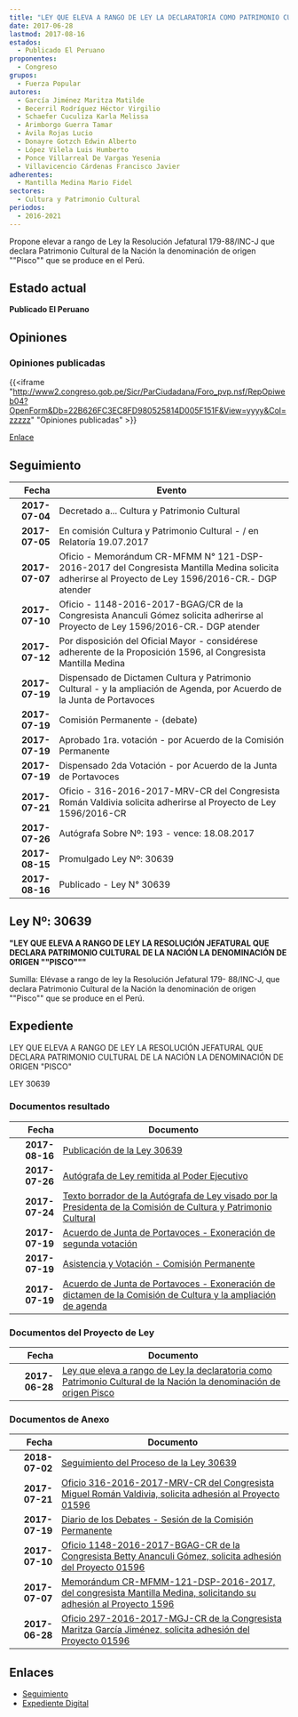 ```yaml
---
title: "LEY QUE ELEVA A RANGO DE LEY LA DECLARATORIA COMO PATRIMONIO CULTURAL DE LA NACIÓN LA DENOMINACIÓN DE ORIGEN PISCO"
date: 2017-06-28
lastmod: 2017-08-16
estados: 
  - Publicado El Peruano
proponentes: 
  - Congreso
grupos: 
  - Fuerza Popular
autores: 
  - García Jiménez Maritza Matilde
  - Becerril Rodríguez Héctor Virgilio
  - Schaefer Cuculiza Karla Melissa
  - Arimborgo Guerra Tamar
  - Ávila Rojas Lucio
  - Donayre Gotzch Edwin Alberto
  - López Vilela Luis Humberto
  - Ponce Villarreal De Vargas Yesenia
  - Villavicencio Cárdenas Francisco Javier
adherentes: 
  - Mantilla Medina Mario Fidel
sectores: 
  - Cultura y Patrimonio Cultural
periodos: 
  - 2016-2021
---
```


Propone elevar a rango de Ley la Resolución Jefatural 179-88/INC-J que declara Patrimonio Cultural de la Nación la denominación de origen ""Pisco"" que se produce en el Perú.


## Estado actual

**Publicado El Peruano**

## Opiniones

### Opiniones publicadas

{{<iframe "http://www2.congreso.gob.pe/Sicr/ParCiudadana/Foro_pvp.nsf/RepOpiweb04?OpenForm&Db=22B626FC3EC8FD980525814D005F151F&View=yyyy&Col=zzzzz" "Opiniones publicadas" >}}

[Enlace](http://www2.congreso.gob.pe/Sicr/ParCiudadana/Foro_pvp.nsf/RepOpiweb04?OpenForm&Db=22B626FC3EC8FD980525814D005F151F&View=yyyy&Col=zzzzz)

## Seguimiento

| Fecha | Evento |
|------:|--------|
| **2017-07-04** | Decretado a... Cultura y Patrimonio Cultural|
| **2017-07-05** | En comisión Cultura y Patrimonio Cultural - / en Relatoría 19.07.2017|
| **2017-07-07** | Oficio - Memorándum CR-MFMM N° 121-DSP-2016-2017 del Congresista Mantilla Medina solicita adherirse al Proyecto de Ley 1596/2016-CR.- DGP atender|
| **2017-07-10** | Oficio - 1148-2016-2017-BGAG/CR de la Congresista Ananculi Gómez solicita adherirse al Proyecto de Ley 1596/2016-CR.- DGP atender|
| **2017-07-12** | Por disposición del Oficial Mayor - considérese adherente de la Proposición 1596, al Congresista Mantilla Medina|
| **2017-07-19** | Dispensado de Dictamen Cultura y Patrimonio Cultural - y la ampliación de Agenda, por Acuerdo de la Junta de Portavoces|
| **2017-07-19** | Comisión Permanente - (debate)|
| **2017-07-19** | Aprobado 1ra. votación - por Acuerdo de la Comisión Permanente|
| **2017-07-19** | Dispensado 2da Votación - por Acuerdo de la Junta de Portavoces|
| **2017-07-21** | Oficio - 316-2016-2017-MRV-CR del Congresista Román Valdivia solicita adherirse al Proyecto de Ley 1596/2016-CR|
| **2017-07-26** | Autógrafa Sobre Nº: 193 - vence: 18.08.2017|
| **2017-08-15** | Promulgado Ley Nº: 30639|
| **2017-08-16** | Publicado - Ley N° 30639|

## Ley Nº: 30639

**"LEY QUE ELEVA A RANGO DE LEY LA RESOLUCIÓN JEFATURAL QUE DECLARA PATRIMONIO CULTURAL DE LA NACIÓN LA DENOMINACIÓN DE ORIGEN ""PISCO"""**

Sumilla: Elévase a rango de ley la Resolución Jefatural 179- 88/INC-J, que declara Patrimonio Cultural de la Nación la denominación de origen ""Pisco"" que se produce en el Perú.


## Expediente

LEY QUE ELEVA A RANGO DE LEY LA RESOLUCIÓN JEFATURAL QUE DECLARA PATRIMONIO CULTURAL DE LA NACIÓN LA DENOMINACIÓN DE ORIGEN "PISCO"

LEY 30639


### Documentos resultado

| Fecha | Documento |
|------:|--------|
| **2017-08-16** | [Publicación de la Ley 30639](http://www.leyes.congreso.gob.pe/Documentos/2016_2021/ADLP/Normas_Legales/30639-LEY.pdf) |
| **2017-07-26** | [Autógrafa de Ley remitida al Poder Ejecutivo](http://www.leyes.congreso.gob.pe/Documentos/2016_2021/ADLP/Texto_Aprobado/AU0159620170726.pdf) |
| **2017-07-24** | [Texto borrador de la Autógrafa de Ley visado por la Presidenta de la Comisión de Cultura y Patrimonio Cultural](http://www.leyes.congreso.gob.pe/Documentos/2016_2021/Texto_Borrador_de_Autografa/BAU01596200170724.pdf) |
| **2017-07-19** | [Acuerdo de Junta de Portavoces - Exoneración de segunda votación](http://www.leyes.congreso.gob.pe/Documentos/2016_2021/Acuerdos/Junta_Portavoces/AJP0159620170719..PDF) |
| **2017-07-19** | [Asistencia y Votación - Comisión Permanente](http://www.leyes.congreso.gob.pe/Documentos/2016_2021/Asistencia_y_Votacion/Proyectos_de_Ley/AVCP0159620170719.pdf) |
| **2017-07-19** | [Acuerdo de Junta de Portavoces - Exoneración de dictamen de la Comisión de Cultura y la ampliación de agenda](http://www.leyes.congreso.gob.pe/Documentos/2016_2021/Acuerdos/Junta_Portavoces/AJP0159620170719.pdf) |

### Documentos del Proyecto de Ley

| Fecha | Documento |
|------:|--------|
| **2017-06-28** | [Ley que eleva a rango de Ley la declaratoria como Patrimonio Cultural de la Nación la denominación de origen Pisco](http://www.leyes.congreso.gob.pe/Documentos/2016_2021/Proyectos_de_Ley_y_de_Resoluciones_Legislativas/PL0159620180628.pdf) |

### Documentos de Anexo

| Fecha | Documento |
|------:|--------|
| **2018-07-02** | [Seguimiento del Proceso de la Ley 30639](http://www.leyes.congreso.gob.pe/Documentos/2016_2021/Seguimiento_de_Proyectos_de_Ley/01596PL20180702.pdf) |
| **2017-07-21** | [Oficio 316-2016-2017-MRV-CR del Congresista Miguel Román Valdivia, solicita adhesión al Proyecto 01596](http://www.leyes.congreso.gob.pe/Documentos/2016_2021/Oficios/Congresistas/OFICIO-316-2016-2017-MRV-CR.pdf) |
| **2017-07-19** | [Diario de los Debates - Sesión de la Comisión Permanente](http://www2.congreso.gob.pe/Sicr/DiarioDebates/Publicad.nsf/SesionesPleno/05256D6E0073DFE905258163000BD65B/$FILE/PER-2016-14.pdf) |
| **2017-07-10** | [Oficio 1148-2016-2017-BGAG-CR de la Congresista Betty Ananculi Gómez, solicita adhesión del Proyecto 01596](http://www.leyes.congreso.gob.pe/Documentos/2016_2021/Oficios/Congresistas/OFICIO-1148-2016-2017-BGAG-CR.pdf) |
| **2017-07-07** | [Memorándum CR-MFMM-121-DSP-2016-2017, del congresista Mantilla Medina, solicitando su adhesión al Proyecto 1596](http://www.leyes.congreso.gob.pe/Documentos/2016_2021/Oficios/Congresistas/MEMORANDUM-CR-MFMM-121-DSP-2016-2017.pdf) |
| **2017-06-28** | [Oficio 297-2016-2017-MGJ-CR de la Congresista Maritza García Jiménez, solicita adhesión del Proyecto 01596](http://www.leyes.congreso.gob.pe/Documentos/2016_2021/Oficios/Congresistas/OFICIO-297-2016-2017-MGJ-CR.pdf) |

## Enlaces 

- [Seguimiento](http://www2.congreso.gob.pe/Sicr/TraDocEstProc/CLProLey2016.nsf/f7fff46988ca05b1052578e100829cc7/126e00c63e766aa80525814d00559f7a?OpenDocument)
- [Expediente Digital](http://www2.congreso.gob.pehttp://www2.congreso.gob.pe/Sicr/TraDocEstProc/CLProLey2016.nsf/f7fff46988ca05b1052578e100829cc7/126e00c63e766aa80525814d00559f7a?OpenDocument&Click=05257FB7005EB655.eb71d0cf91d8294e05256cdf006b5706/$Body/0.1C6C)
